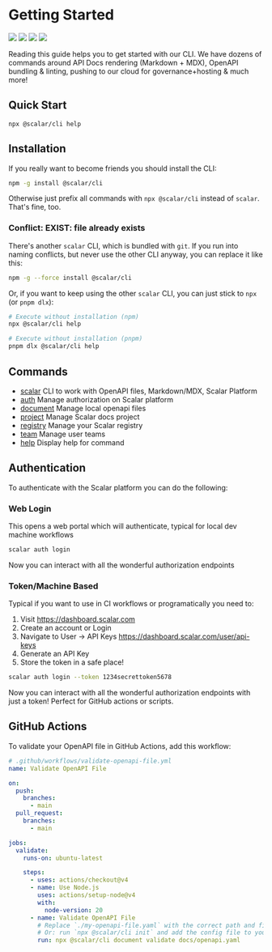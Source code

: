 # Getting Started
<div class="flex gap-2">
<a><img src="https://img.shields.io/npm/v/%40scalar/cli"></a>
<a><img src="https://img.shields.io/npm/dm/%40scalar/cli"></a>
<a><img src="https://img.shields.io/npm/l/%40scalar%2Fapi-reference"></a>
<a><img src="https://img.shields.io/discord/1135330207960678410?style=flat&color=5865F2"></a>
</div>

Reading this guide helps you to get started with our CLI. We have dozens of commands around API Docs rendering (Markdown + MDX), OpenAPI bundling & linting, pushing to our cloud for governance+hosting & much more!

## Quick Start
```
npx @scalar/cli help
```

## Installation

If you really want to become friends you should install the CLI:

```bash
npm -g install @scalar/cli
```

Otherwise just prefix all commands with `npx @scalar/cli` instead of `scalar`. That's fine, too.

### Conflict: EXIST: file already exists

There's another `scalar` CLI, which is bundled with `git`. If you run into naming conflicts, but never use the other CLI anyway, you can replace it like this:

```bash
npm -g --force install @scalar/cli
```

Or, if you want to keep using the other `scalar` CLI, you can just stick to `npx` (or `pnpm dlx`):

```bash
# Execute without installation (npm)
npx @scalar/cli help

# Execute without installation (pnpm)
pnpm dlx @scalar/cli help
```

## Commands

- [scalar](https://guides.scalar.com/scalar/scalar-cli/commands#scalar) CLI to work with OpenAPI files, Markdown/MDX, Scalar Platform
- [auth](https://guides.scalar.com/scalar/scalar-cli/commands#auth) Manage authorization on Scalar platform
- [document](https://guides.scalar.com/scalar/scalar-cli/commands#document) Manage local openapi files
- [project](https://guides.scalar.com/scalar/scalar-cli/commands#project) Manage Scalar docs project
- [registry](https://guides.scalar.com/scalar/scalar-cli/commands#registry) Manage your Scalar registry
- [team](https://guides.scalar.com/scalar/scalar-cli/commands#team) Manage user teams
- [help](https://guides.scalar.com/scalar/scalar-cli/commands#help) Display help for command

## Authentication
To authenticate with the Scalar platform you can do the following:

### Web Login
This opens a web portal which will authenticate, typical for local dev machine workflows

```bash
scalar auth login
```

Now you can interact with all the wonderful authorization endpoints

### Token/Machine Based

Typical if you want to use in CI workflows or programatically you need to:
1. Visit https://dashboard.scalar.com 
2. Create an account or Login
3. Navigate to User -> API Keys https://dashboard.scalar.com/user/api-keys
4. Generate an API Key
5. Store the token in a safe place!

```bash
scalar auth login --token 1234secrettoken5678
```

Now you can interact with all the wonderful authorization endpoints with just a token! Perfect for GitHub actions or scripts.



## GitHub Actions

To validate your OpenAPI file in GitHub Actions, add this workflow:

```yml
# .github/workflows/validate-openapi-file.yml
name: Validate OpenAPI File

on:
  push:
    branches:
      - main
  pull_request:
    branches:
      - main

jobs:
  validate:
    runs-on: ubuntu-latest

    steps:
      - uses: actions/checkout@v4
      - name: Use Node.js
        uses: actions/setup-node@v4
        with:
          node-version: 20
      - name: Validate OpenAPI File
        # Replace `./my-openapi-file.yaml` with the correct path and filename for your project.
        # Or: run `npx @scalar/cli init` and add the config file to your repository.
        run: npx @scalar/cli document validate docs/openapi.yaml
```
